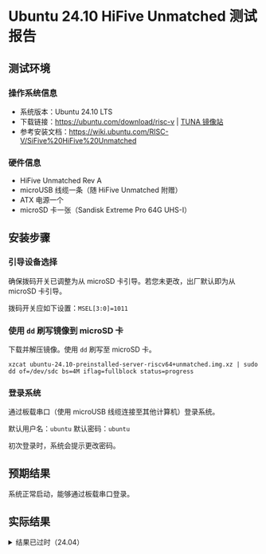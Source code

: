 # Ubuntu 24.10 HiFive Unmatched 测试报告

## 测试环境

### 操作系统信息

- 系统版本：Ubuntu 24.10 LTS
- 下载链接：https://ubuntu.com/download/risc-v | [TUNA 镜像站](https://mirror.tuna.tsinghua.edu.cn/ubuntu-cdimage/releases/oracular/release/ubuntu-24.10-preinstalled-server-riscv64+unmatched.img.xz)
- 参考安装文档：https://wiki.ubuntu.com/RISC-V/SiFive%20HiFive%20Unmatched

### 硬件信息

- HiFive Unmatched Rev A
- microUSB 线缆一条（随 HiFive Unmatched 附赠）
- ATX 电源一个
- microSD 卡一张（Sandisk Extreme Pro 64G UHS-I）

## 安装步骤

### 引导设备选择

确保拨码开关已调整为从 microSD 卡引导。若您未更改，出厂默认即为从 microSD 卡引导。

拨码开关应如下设置：`MSEL[3:0]=1011`

### 使用 `dd` 刷写镜像到 microSD 卡

下载并解压镜像。使用 `dd` 刷写至 microSD 卡。

```shell
xzcat ubuntu-24.10-preinstalled-server-riscv64+unmatched.img.xz | sudo dd of=/dev/sdc bs=4M iflag=fullblock status=progress 
```

### 登录系统

通过板载串口（使用 microUSB 线缆连接至其他计算机）登录系统。

默认用户名：`ubuntu`
默认密码：`ubuntu`

初次登录时，系统会提示更改密码。

## 预期结果

系统正常启动，能够通过板载串口登录。

## 实际结果
<details>
<summary>结果已过时（24.04）</summary>
系统正常启动，成功通过板载串口登录。

### 启动信息

```log
Welcome to Ubuntu 24.04 LTS (GNU/Linux 6.8.0-31-generic riscv64)

 * Documentation:  https://help.ubuntu.com
 * Management:     https://landscape.canonical.com
 * Support:        https://ubuntu.com/pro

 System information disabled due to load higher than 1.0

Expanded Security Maintenance for Applications is not enabled.

0 updates can be applied immediately.

Enable ESM Apps to receive additional future security updates.
See https://ubuntu.com/esm or run: sudo pro status



The programs included with the Ubuntu system are free software;
the exact distribution terms for each program are described in the
individual files in /usr/share/doc/*/copyright.

Ubuntu comes with ABSOLUTELY NO WARRANTY, to the extent permitted by
applicable law.

To run a command as administrator (user "root"), use "sudo <command>".
See "man sudo_root" for details.

ubuntu@ubuntu:~$ cat /proc/cpuinfo
processor       : 0
hart            : 2
isa             : rv64imafdc_zicntr_zicsr_zifencei_zihpm
mmu             : sv39
uarch           : sifive,u74-mc
mvendorid       : 0x489
marchid         : 0x8000000000000007
mimpid          : 0x20181004
hart isa        : rv64imafdc_zicntr_zicsr_zifencei_zihpm

processor       : 1
hart            : 1
isa             : rv64imafdc_zicntr_zicsr_zifencei_zihpm
mmu             : sv39
uarch           : sifive,u74-mc
mvendorid       : 0x489
marchid         : 0x8000000000000007
mimpid          : 0x20181004
hart isa        : rv64imafdc_zicntr_zicsr_zifencei_zihpm

processor       : 2
hart            : 3
isa             : rv64imafdc_zicntr_zicsr_zifencei_zihpm
mmu             : sv39
uarch           : sifive,u74-mc
mvendorid       : 0x489
marchid         : 0x8000000000000007
mimpid          : 0x20181004
hart isa        : rv64imafdc_zicntr_zicsr_zifencei_zihpm

processor       : 3
hart            : 4
isa             : rv64imafdc_zicntr_zicsr_zifencei_zihpm
mmu             : sv39
uarch           : sifive,u74-mc
mvendorid       : 0x489
marchid         : 0x8000000000000007
mimpid          : 0x20181004
hart isa        : rv64imafdc_zicntr_zicsr_zifencei_zihpm

ubuntu@ubuntu:~$ uname -a
Linux ubuntu 6.8.0-31-generic #31.1-Ubuntu SMP PREEMPT_DYNAMIC Sun Apr 21 01:12:53 UTC 2024 riscv64 riscv64 riscv64 GNU/Linux
ubuntu@ubuntu:~$ cat /etc/os-release
PRETTY_NAME="Ubuntu 24.04 LTS"
NAME="Ubuntu"
VERSION_ID="24.04"
VERSION="24.04 LTS (Noble Numbat)"
VERSION_CODENAME=noble
ID=ubuntu
ID_LIKE=debian
HOME_URL="https://www.ubuntu.com/"
SUPPORT_URL="https://help.ubuntu.com/"
BUG_REPORT_URL="https://bugs.launchpad.net/ubuntu/"
PRIVACY_POLICY_URL="https://www.ubuntu.com/legal/terms-and-policies/privacy-policy"
UBUNTU_CODENAME=noble
LOGO=ubuntu-logo
ubuntu@ubuntu:~$
```

屏幕录像：

[![asciicast](https://asciinema.org/a/Rh773h5eOalKZlzjQRFrQDnjY.svg)](https://asciinema.org/a/Rh773h5eOalKZlzjQRFrQDnjY)

## 测试判定标准

测试成功：实际结果与预期结果相符。

测试失败：实际结果与预期结果不符。

## 测试结论

测试成功。
</details>
